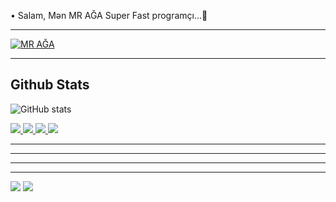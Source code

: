  • Salam, Mən MR AĞA Super Fast programçı...👋
_______ 
           
[![MR AĞA](https://telegra.ph/file/d12e2aa72629dc7b5c59f.jpg)](https://t.me/Tenha055)
         

_______

## Github Stats
![GitHub stats](https://github-readme-stats.vercel.app/api?username=tecnoagateam&show_icons=true&theme=synthwave) &nbsp;





<a href="https://github.com/tecnoagateam/tecnoagateam">
<img src="https://github.com/tecnoagateam/tecnoagateam/blob/master/generated/overview.svg#gh-dark-mode-only" />
<img src="https://github.com/tecnoagateam/tecnoagateam/blob/master/generated/languages.svg#gh-dark-mode-only" />
<img src="https://github.com/tecnoagateam/tecnoagateam/blob/master/generated/overview.svg#gh-light-mode-only" />
<img src="https://github.com/tecnoagateam/tecnoagateam/blob/master/generated/languages.svg#gh-light-mode-only" />
</a>





</a>


 ---------------------
 ---------------------

          
 ---------------------
 ---------------------
</a>

 






<img src="https://github.com/tecnoagateam/github-stats/blob/master/generated/overview.svg#gh-dark-mode-only" />

<img src="https://github.com/tecnoagateam/github-stats/blob/master/generated/overview.svg#gh-dark-mode-only" />

</a>


 
